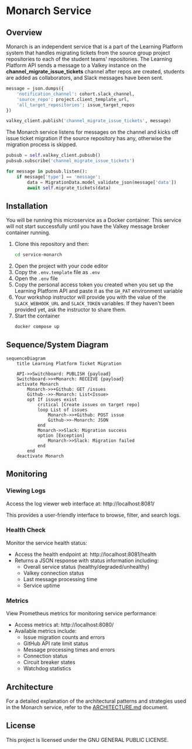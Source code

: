 # Monarch Service

## Overview

Monarch is an independent service that is a part of the Learning Platform system that handles migrating tickets from the source group project repositories to each of the student teams' repositories. The Learning Platform API sends a message to a Valkey instance on the **channel_migrate_issue_tickets** channel after repos are created, students are added as collaborators, and Slack messages have been sent.

```py
message = json.dumps({
    'notification_channel': cohort.slack_channel,
    'source_repo': project.client_template_url,
    'all_target_repositories': issue_target_repos
})

valkey_client.publish('channel_migrate_issue_tickets', message)
```

The Monarch service listens for messages on the channel and kicks off issue ticket migration if the source repository has any, otherwise the migration process is skipped.

```py
pubsub = self.valkey_client.pubsub()
pubsub.subscribe('channel_migrate_issue_tickets')

for message in pubsub.listen():
    if message['type'] == 'message':
        data = MigrationData.model_validate_json(message['data'])
        await self.migrate_tickets(data)
```

## Installation

You will be running this microservice as a Docker container. This service will not start successfully until you have the Valkey message broker container running.


1. Clone this repository and then:
    ```sh
    cd service-monarch
    ```
2. Open the project with your code editor
3. Copy the `.env.template` file as `.env`
4. Open the `.env` file
5. Copy the personal access token you created when you set up the Learning Platform API and paste it as the `GH_PAT` environment variable
6. Your workshop instructor will provide you with the value of the `SLACK_WEBHOOK_URL` and `SLACK_TOKEN` variables. If they haven't been provided yet, ask the instructor to share them.
6. Start the container
    ```sh
    docker compose up
    ```

## Sequence/System Diagram

```mermaid
sequenceDiagram
    title Learning Platform Ticket Migration

    API->>Switchboard: PUBLISH {payload}
    Switchboard->>+Monarch: RECEIVE {payload}
    activate Monarch
        Monarch->>+Github: GET /issues
        Github-->>-Monarch: List<Issue>
        opt If issues exist
            critical [Create issues on target repo]
            loop List of issues
                Monarch->>+Github: POST issue
                Github->>-Monarch: JSON
            end
            Monarch->>Slack: Migration success
            option [Exception]
                Monarch->>Slack: Migration failed
            end
        end
    deactivate Monarch
```

## Monitoring

### Viewing Logs

Access the log viewer web interface at: http://localhost:8081/

This provides a user-friendly interface to browse, filter, and search logs.

### Health Check

Monitor the service health status:
- Access the health endpoint at: http://localhost:8081/health
- Returns a JSON response with status information including:
  - Overall service status (healthy/degraded/unhealthy)
  - Valkey connection status
  - Last message processing time
  - Service uptime

### Metrics

View Prometheus metrics for monitoring service performance:
- Access metrics at: http://localhost:8080/
- Available metrics include:
  - Issue migration counts and errors
  - GitHub API rate limit status
  - Message processing times and errors
  - Connection status
  - Circuit breaker states
  - Watchdog statistics


## Architecture

For a detailed explanation of the architectural patterns and strategies used in the Monarch service, refer to the [ARCHITECTURE.md](./ARCHITECTURE.md) document.

## License
This project is licensed under the GNU GENERAL PUBLIC LICENSE.
